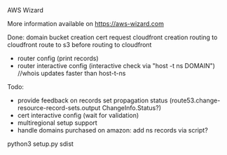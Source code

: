 AWS Wizard

More information available on https://aws-wizard.com 



Done:
domain bucket creation
cert request
cloudfront creation
routing to cloudfront
route to s3 before routing to cloudfront
- router config (print records)
- router interactive config (interactive check via "host -t ns DOMAIN") //whois updates faster than host-t-ns

Todo:
- provide feedback on records set propagation status (route53.change-resource-record-sets.output ChangeInfo.Status?)
- cert interactive config (wait for validation)
- multiregional setup support
- handle domains purchased on amazon: add ns records via script?



python3 setup.py sdist